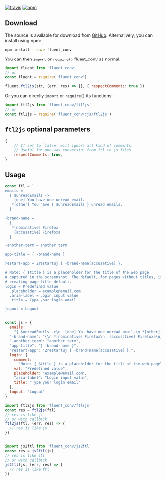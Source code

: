 [![travis](https://img.shields.io/travis/locize/fluent_conv.svg)](https://travis-ci.org/locize/fluent_conv) [![npm](https://img.shields.io/npm/v/fluent_conv.svg)](https://npmjs.org/package/fluent_conv)

## Download

The source is available for download from
[GitHub](https://github.com/locize/fluent_conv/archive/master.zip).
Alternatively, you can install using npm:

```sh
npm install --save fluent_conv
```

You can then `import` or `require()` fluent_conv as normal:

```js
import fluent from 'fluent_conv'
// or
const fluent = require('fluent_conv')

fluent.ftl2js(str, (err, res) => {}, { respectComments: true })
```

Or you can direclty `import` or `require()` its functions:

```js
import ftl2js from 'fluent_conv/ftl2js'
// or
const ftl2js = require('fluent_conv/cjs/ftl2js')
```

## `ftl2js` optional parameters

```js
{
    // If set to `false` will ignore all kind of comments.
    // Useful for one-way conversion from ftl to js files.
    respectComments: true,
}
```

## Usage

```js
const ftl = `
emails =
  { $unreadEmails ->
    [one] You have one unread email.
   *[other] You have { $unreadEmails } unread emails.
  }

-brand-name =
  {
   *[nominative] Firefox
    [accusative] Firefoxa
  }

-another-term = another term

app-title = { -brand-name }

restart-app = Zrestartuj { -brand-name[accusative] }.

# Note: { $title } is a placeholder for the title of the web page
# captured in the screenshot. The default, for pages without titles, is
# creating-page-title-default.
login = Predefined value
  .placeholder = example@email.com
  .aria-label = Login input value
  .title = Type your login email

logout = Logout
`

const js = {
  emails:
    "{ $unreadEmails ->\n  [one] You have one unread email.\n *[other] You have { $unreadEmails } unread emails.\n}",
  "-brand-name": "{\n *[nominative] Firefox\n  [accusative] Firefoxa\n}",
  "-another-term": "another term",
  "app-title": "{ -brand-name }",
  "restart-app": "Zrestartuj { -brand-name[accusative] }.",
  login: {
    comment:
      "Note: { $title } is a placeholder for the title of the web page\ncaptured in the screenshot. The default, for pages without titles, is\ncreating-page-title-default.",
    val: "Predefined value",
    placeholder: "example@email.com",
    "aria-label": "Login input value",
    title: "Type your login email"
  },
  logout: "Logout"
}

import ftl2js from 'fluent_conv/ftl2js'
const res = ftl2js(ftl)
// res is like js
// or with callback
ftl2js(ftl, (err, res) => {
  // res is like js
})


import js2ftl from 'fluent_conv/js2ftl'
const res = js2ftl(js)
// res is like ftl
// or with callback
js2ftl(js, (err, res) => {
  // res is like ftl
})
```
